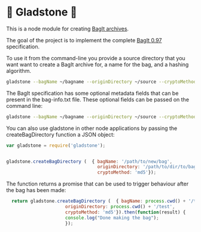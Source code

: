 # :handbag: Gladstone :handbag: 

This is a node module for creating [BagIt archives](https://en.wikipedia.org/wiki/BagIt). 

The goal of the project is to implement the complete [BagIt 0.97](https://tools.ietf.org/html/draft-kunze-bagit-08) specification. 

To use it from the command-line you provide a source directory that you want want to create a BagIt archive for, a name for the bag, and a hashing algorithm.

```bash
gladstone --bagName ~/bagname --originDirectory ~/source --cryptoMethod md5 
```

The BagIt specification has some optional metadata fields that can be present in the bag-info.txt file. These optional fields can
be passed on the command line:

```bash
gladstone --bagName ~/bagname --originDirectory ~/source --cryptoMethod md5 --sourceOrganization "Your Org"
```

You can also use gladstone in other node applications by passing the createBagDirectory function a JSON object:

```javascript 
var gladstone = require('gladstone');


gladstone.createBagDirectory (  { bagName: '/path/to/new/bag',
                                  originDirectory: '/path/to/dir/to/bag',
                                  cryptoMethod: 'md5'});
```

The function returns a promise that can be used to trigger behaviour after the bag has been made:

```javascript 
  return gladstone.createBagDirectory (  { bagName: process.cwd() + '/testbag',
                      originDirectory: process.cwd() + '/test',
                      cryptoMethod: 'md5'}).then(function(result) { 
                      console.log("Done making the bag");
                      });
                    
```
